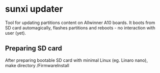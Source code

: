 # sunxi updater

Tool for updating partitions content on Allwinner A10 boards. It boots from SD card automagically, flashes partitions and reboots - no interaction with user (yet).

## Preparing SD card

After preparing bootable SD card with minimal Linux (eg. Linaro nano), make directory /FirmwareInstall

<in progress>
